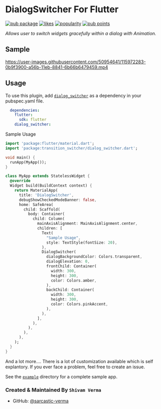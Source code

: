 # DialogSwitcher For Flutter
[![pub package](https://img.shields.io/pub/v/dialog_switcher.svg)](https://pub.dev/packages/dialog_switcher)
[![likes](https://badges.bar/dialog_switcher/likes)](https://pub.dev/packages/dialog_switcher/score)
[![popularity](https://badges.bar/dialog_switcher/popularity)](https://pub.dev/packages/dialog_switcher/score)
[![pub points](https://badges.bar/dialog_switcher/pub%20points)](https://pub.dev/packages/dialog_switcher/score)

*Allows user to switch widgets gracefully within a dialog with Animation.*

## Sample
https://user-images.githubusercontent.com/50954641/115972283-0b9f3900-a56b-11eb-8841-6b66b6479459.mp4


## Usage

To use this plugin, add [`dialog_switcher`](https://pub.dev/packages/dialog_switcher) as a dependency in your pubspec.yaml file.

```yaml
  dependencies:
    flutter:
      sdk: flutter
    dialog_switcher:
```

Sample Usage
```dart
import 'package:flutter/material.dart';
import 'package:transition_switcher/dialog_switcher.dart';

void main() {
  runApp(MyApp());
}

class MyApp extends StatelessWidget {
  @override
  Widget build(BuildContext context) {
    return MaterialApp(
      title: 'DialogSwitcher',
      debugShowCheckedModeBanner: false,
      home: SafeArea(
        child: Scaffold(
          body: Container(
            child: Column(
              mainAxisAlignment: MainAxisAlignment.center,
              children: [
                Text(
                  "Sample Usage",
                  style: TextStyle(fontSize: 20),
                ),
                DialogSwitcher(
                  dialogBackgroundColor: Colors.transparent,
                  dialogElevation: 0,
                  frontChild: Container(
                    width: 300,
                    height: 300,
                    color: Colors.amber,
                  ),
                  backChild: Container(
                    width: 300,
                    height: 300,
                    color: Colors.pinkAccent,
                  ),
                ),
              ],
            ),
          ),
        ),
      ),
    );
  }
}
```

And a lot more.... 
There is a lot of customization available which is self explantory.
If you ever face a problem, feel free to create an issue.

See the [`example`](https://github.com/sarcastic-verma/dialog_switcher/blob/master/example) directory for a complete sample app.

### Created & Maintained By `Shivam Verma`

* GitHub: [@sarcastic-verma](https://github.com/sarcastic-verma)

